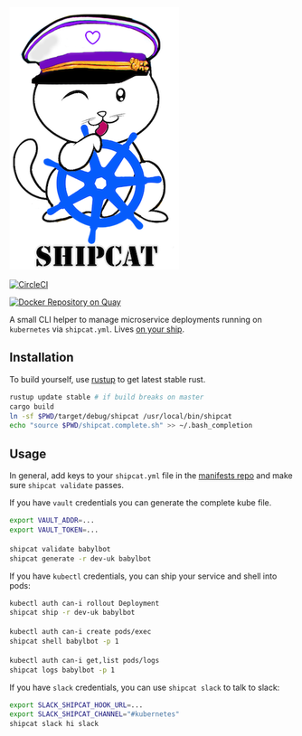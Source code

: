 ![Shipcat](shipcat.png)

[![CircleCI](https://circleci.com/gh/Babylonpartners/shipcat.svg?style=shield&circle-token=1e5d93bf03a4c9d9c7f895d7de7bb21055d431ef)](https://circleci.com/gh/Babylonpartners/shipcat)

[![Docker Repository on Quay](https://quay.io/repository/babylonhealth/kubecat/status?token=6de24c74-1576-467f-8658-ec224df9302d "Docker Repository on Quay")](https://quay.io/repository/babylonhealth/kubecat)


A small CLI helper to manage microservice deployments running on `kubernetes` via `shipcat.yml`. Lives [on your ship](https://en.wikipedia.org/wiki/Ship%27s_cat).

## Installation
To build yourself, use [rustup](https://rustup.rs/) to get latest stable rust.

```sh
rustup update stable # if build breaks on master
cargo build
ln -sf $PWD/target/debug/shipcat /usr/local/bin/shipcat
echo "source $PWD/shipcat.complete.sh" >> ~/.bash_completion
```

## Usage
In general, add keys to your `shipcat.yml` file in the [manifests repo](https://github.com/Babylonpartners/manifests) and make sure `shipcat validate` passes.

If you have `vault` credentials you can generate the complete kube file.

```sh
export VAULT_ADDR=...
export VAULT_TOKEN=...

shipcat validate babylbot
shipcat generate -r dev-uk babylbot
```


If you have `kubectl` credentials, you can ship your service and shell into pods:

```sh
kubectl auth can-i rollout Deployment
shipcat ship -r dev-uk babylbot

kubectl auth can-i create pods/exec
shipcat shell babylbot -p 1

kubectl auth can-i get,list pods/logs
shipcat logs babylbot -p 1
```

If you have `slack` credentials, you can use `shipcat slack` to talk to slack:

```sh
export SLACK_SHIPCAT_HOOK_URL=...
export SLACK_SHIPCAT_CHANNEL="#kubernetes"
shipcat slack hi slack
```
